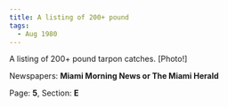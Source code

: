```yaml
---  
title: A listing of 200+ pound  
tags:  
  - Aug 1980  
---  
```

  
A listing of 200+ pound tarpon catches. [Photo!]  
  
Newspapers: **Miami Morning News or The Miami Herald**  
  
Page: **5**, Section: **E** 
